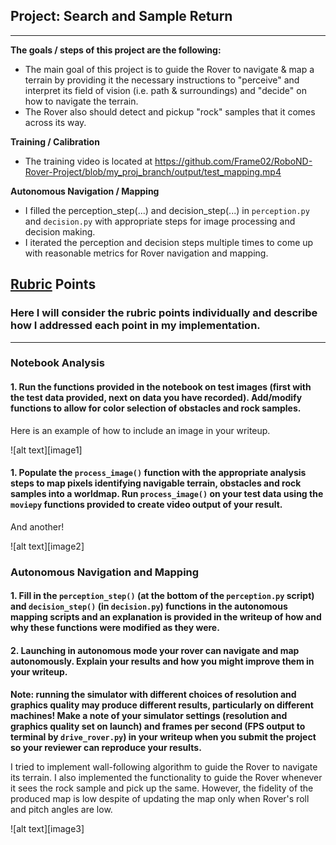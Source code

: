 ## Project: Search and Sample Return
---

**The goals / steps of this project are the following:**  

* The main goal of this project is to guide the Rover to navigate & map a terrain by providing it the necessary instructions to "perceive" and interpret its field of vision (i.e. path & surroundings) and "decide" on how to navigate the terrain.
* The Rover also should detect and pickup "rock" samples that it comes across its way.

**Training / Calibration**  

* The training video is located at https://github.com/Frame02/RoboND-Rover-Project/blob/my_proj_branch/output/test_mapping.mp4

**Autonomous Navigation / Mapping**
 
* I filled the perception_step(...) and decision_step(...) in `perception.py` and  `decision.py` with appropriate steps for image processing and decision making.
* I iterated the perception and decision steps multiple times to come up with reasonable metrics for Rover navigation and mapping.

[//]: # (Image References)


[Training image 1]: https://github.com/Frame02/RoboND-Rover-Project/blob/my_proj_branch/IMG/robocam_2017_06_04_22_38_11_937.jpg
[Training image 2]: https://github.com/Frame02/RoboND-Rover-Project/blob/my_proj_branch/IMG/robocam_2017_06_04_22_38_19_873.jpg 

## [Rubric](https://review.udacity.com/#!/rubrics/916/view) Points
### Here I will consider the rubric points individually and describe how I addressed each point in my implementation.  

---

### Notebook Analysis
#### 1. Run the functions provided in the notebook on test images (first with the test data provided, next on data you have recorded). Add/modify functions to allow for color selection of obstacles and rock samples.
Here is an example of how to include an image in your writeup.

![alt text][image1]

#### 1. Populate the `process_image()` function with the appropriate analysis steps to map pixels identifying navigable terrain, obstacles and rock samples into a worldmap.  Run `process_image()` on your test data using the `moviepy` functions provided to create video output of your result. 
And another! 

![alt text][image2]
### Autonomous Navigation and Mapping

#### 1. Fill in the `perception_step()` (at the bottom of the `perception.py` script) and `decision_step()` (in `decision.py`) functions in the autonomous mapping scripts and an explanation is provided in the writeup of how and why these functions were modified as they were.


#### 2. Launching in autonomous mode your rover can navigate and map autonomously.  Explain your results and how you might improve them in your writeup.  

**Note: running the simulator with different choices of resolution and graphics quality may produce different results, particularly on different machines!  Make a note of your simulator settings (resolution and graphics quality set on launch) and frames per second (FPS output to terminal by `drive_rover.py`) in your writeup when you submit the project so your reviewer can reproduce your results.**

I tried to implement wall-following algorithm to guide the Rover to navigate its terrain. I also implemented the functionality to guide the Rover whenever it sees the rock sample and pick up the same. However, the fidelity of the produced map is low despite of updating the map only when Rover's roll and pitch angles are low.


![alt text][image3]


